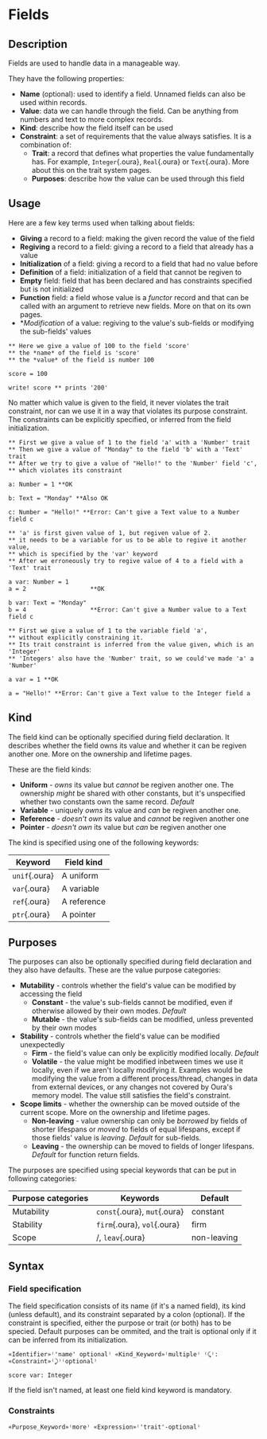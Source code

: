 

# Fields

## Description

Fields are used to handle data in a manageable way.

They have the following properties:

- **Name** (optional): used to identify a field. Unnamed fields can also be used within records.
- **Value**: data we can handle through the field. Can be anything from numbers and text to more complex records.
- **Kind**: describe how the field itself can be used
- **Constraint**: a set of requirements that the value always satisfies. It is a combination of:
    - **Trait**: a record that defines what properties the value fundamentally has.
        For example, `Integer`{.oura}, `Real`{.oura} or `Text`{.oura}.
        More about this on the trait system pages.
    - **Purposes**: describe how the value can be used through this field 

## Usage

Here are a few key terms used when talking about fields:

- **Giving** a record to a field: making the given record the value of the field
- **Regiving** a record to a field: giving a record to a field that already has a value
- **Initialization** of a field: giving a record to a field that had no value before
- **Definition** of a field: initialization of a field that cannot be regiven to
- **Empty** field: field that has been declared and has constraints specified but is not initialized
- **Function** field: a field whose value is a *functor* record
    and that can be called with an argument to retrieve new fields.
    More on that on its own pages.
- **Modification* of a value: regiving to the value's sub-fields or modifying the sub-fields' values

```{.oura caption="A simple named field"}
** Here we give a value of 100 to the field 'score'
** the *name* of the field is 'score'
** the *value* of the field is number 100

score = 100

write! score ** prints '200'

```

No matter which value is given to the field, it never violates the trait constraint, 
nor can we use it in a way that violates its purpose constraint.
The constraints can be explicitly specified, or inferred from the field initialization.

```{.oura caption="Constraint violation"}
** First we give a value of 1 to the field 'a' with a 'Number' trait
** Then we give a value of "Monday" to the field 'b' with a 'Text' trait
** After we try to give a value of "Hello!" to the 'Number' field 'c',
** which violates its constraint

a: Number = 1 **OK

b: Text = "Monday" **Also OK

c: Number = "Hello!" **Error: Can't give a Text value to a Number field c
```

```{.oura caption="Regiving and constraints"}
** 'a' is first given value of 1, but regiven value of 2.
** it needs to be a variable for us to be able to regive it another value,
** which is specified by the 'var' keyword
** After we erroneously try to regive value of 4 to a field with a 'Text' trait

a var: Number = 1
a = 2                  **OK

b var: Text = "Monday"
b = 4                  **Error: Can't give a Number value to a Text field c
```

```{.oura caption="Inferrence and violation"}
** First we give a value of 1 to the variable field 'a', 
** without explicitly constraining it.
** Its trait constraint is inferred from the value given, which is an 'Integer'
** 'Integers' also have the 'Number' trait, so we could've made 'a' a 'Number'

a var = 1 **OK

a = "Hello!" **Error: Can't give a Text value to the Integer field a
```

## Kind

The field kind can be optionally specified during field declaration.
It describes whether the field owns its value and whether it can be regiven another one. More on the ownership and lifetime pages.

These are the field kinds:

- **Uniform** - *owns* its value but *cannot* be regiven another one.
    The ownership *might* be shared with other constants, but it's unspecified whether two constants own the same record. *Default*
- **Variable** - uniquely *owns* its value and *can* be regiven another one.
- **Reference** - *doesn't own* its value and *cannot* be regiven another one
- **Pointer** - *doesn't own* its value but *can* be regiven another one

The kind is specified using one of the following keywords:

| Keyword       | Field kind  |
| ------------- | ----------- |
| `unif`{.oura} | A uniform   |
| `var`{.oura}  | A variable  |
| `ref`{.oura}  | A reference |
| `ptr`{.oura}  | A pointer   |

## Purposes

The purposes can also be optionally specified during field declaration and they also have defaults. 
These are the value purpose categories:

- **Mutability** - controls whether the field's value can be modified by accessing the field
    - **Constant** - the value's sub-fields cannot be modified, even if otherwise allowed by their own modes. *Default*
    - **Mutable** - the value's sub-fields can be modified, unless prevented by their own modes
- **Stability** - controls whether the field's value can be modified unexpectedly
    - **Firm** - the field's value can only be explicitly modified locally. *Default*
    - **Volatile** - the value might be modified inbetween times we use it locally, even if we aren't locally modifying it.
        Examples would be modifying the value from a different process/thread,
        changes in data from external devices, or any changes not covered by Oura's memory model.
        The value still satisfies the field's constraint.
- **Scope limits** - whether the ownership can be moved outside of the current scope. More on the ownership and lifetime pages.
    - **Non-leaving** - value ownership can only be *borrowed* by fields of shorter lifespans 
        or *moved* to fields of equal lifespans,
        except if those fields' value is *leaving*.
        *Default* for sub-fields.
    - **Leaving** - the ownership can be moved to fields of longer lifespans.
        *Default* for function return fields.


The purposes are specified using special keywords that can be put in following categories:

| Purpose categories | Keywords                     | Default     |
| ------------------ | ---------------------------  | -------     |
| Mutability         | `const`{.oura}, `mut`{.oura} | constant    |
| Stability          | `firm`{.oura}, `vol`{.oura}  | firm        |
| Scope              | /, `leav`{.oura}             | non-leaving |

## Syntax

### Field specification

The field specification consists of its name (if it's a named field), its kind (unless default),
and its constraint separated by a colon (optional).
If the constraint is specified, either the purpose or trait (or both) has to be specied.
Default purposes can be ommited, and the trait is optional only if it can be inferred from its initialization.

```{.ouraspec caption="Syntax" }
«Identifier»⁽'name' optional⁾ «Kind_Keyword»⁽multiple⁾ ⁽⤹⁾: «Constraint»⁽⤸⁾⁽optional⁾
```

```{.ouraspec caption="Example" }
score var: Integer
```

If the field isn't named, at least one field kind keyword is mandatory.

### Constraints

```{.ouraspec caption="Syntax" }
«Purpose_Keyword»⁽more⁾ «Expression»⁽'trait'-optional⁾
```